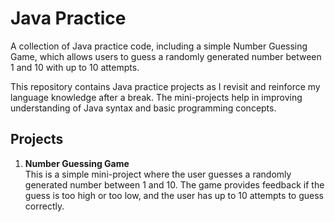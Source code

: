 # Java Practice

A collection of Java practice code, including a simple Number Guessing Game, which allows users to guess a randomly generated number between 1 and 10 with up to 10 attempts.

This repository contains Java practice projects as I revisit and reinforce my language knowledge after a break. The mini-projects help in improving understanding of Java syntax and basic programming concepts.

## Projects

1. **Number Guessing Game**  
   This is a simple mini-project where the user guesses a randomly generated number between 1 and 10. The game provides feedback if the guess is too high or too low, and the user has up to 10 attempts to guess correctly.
